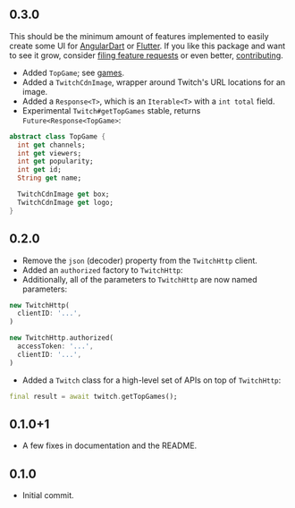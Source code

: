## 0.3.0

This should be the minimum amount of features implemented to easily create some
UI for [AngularDart](https://angulardart.org) or [Flutter](https://flutter.io).
If you like this package and want to see it grow, consider
[filing feature requests][features] or even better,
[contributing][contributing].

[features]: https://github.com/matanlurey/twitch.dart/issues/new
[contributing]: https://github.com/matanlurey/twitch.dart/pulls/new

- Added `TopGame`; see [games](https://dev.twitch.tv/docs/v5/reference/games/).
- Added a `TwitchCdnImage`, wrapper around Twitch's URL locations for an image.
- Added a `Response<T>`, which is an `Iterable<T>` with a `int total` field.
- Experimental `Twitch#getTopGames` stable, returns `Future<Response<TopGame>`:

```dart
abstract class TopGame {
  int get channels;
  int get viewers;
  int get popularity;
  int get id;
  String get name;

  TwitchCdnImage get box;
  TwitchCdnImage get logo;
}
```

## 0.2.0

- Remove the `json` (decoder) property from the `TwitchHttp` client.
- Added an `authorized` factory to `TwitchHttp`:
- Additionally, all of the parameters to `TwitchHttp` are now named parameters:

```dart
new TwitchHttp(
  clientID: '...',
)

new TwitchHttp.authorized(
  accessToken: '...',
  clientID: '...',
)
```

- Added a `Twitch` class for a high-level set of APIs on top of `TwitchHttp`:

```dart
final result = await twitch.getTopGames();
```

## 0.1.0+1

- A few fixes in documentation and the README.

## 0.1.0

- Initial commit.